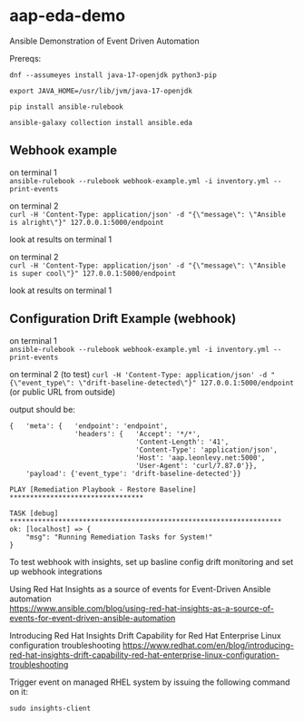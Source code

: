 # aap-eda-demo
Ansible Demonstration of Event Driven Automation

Prereqs:

`dnf --assumeyes install java-17-openjdk python3-pip`  

`export JAVA_HOME=/usr/lib/jvm/java-17-openjdk`  

`pip install ansible-rulebook`  

`ansible-galaxy collection install ansible.eda`  


## Webhook example
on terminal 1  
`ansible-rulebook --rulebook webhook-example.yml -i inventory.yml --print-events`  

on terminal 2  
`curl -H 'Content-Type: application/json' -d "{\"message\": \"Ansible is alright\"}" 127.0.0.1:5000/endpoint`  

look at results on terminal 1  

on terminal 2  
`curl -H 'Content-Type: application/json' -d "{\"message\": \"Ansible is super cool\"}" 127.0.0.1:5000/endpoint`  

look at results on terminal 1

## Configuration Drift Example (webhook)
on terminal 1  
`ansible-rulebook --rulebook webhook-example.yml -i inventory.yml --print-events`  

on terminal 2 (to test)
`curl -H 'Content-Type: application/json' -d "{\"event_type\": \"drift-baseline-detected\"}" 127.0.0.1:5000/endpoint`  
(or public URL from outside)  

output should be:  

```
{   'meta': {   'endpoint': 'endpoint',
                'headers': {   'Accept': '*/*',
                               'Content-Length': '41',
                               'Content-Type': 'application/json',
                               'Host': 'aap.leonlevy.net:5000',
                               'User-Agent': 'curl/7.87.0'}},
    'payload': {'event_type': 'drift-baseline-detected'}}

PLAY [Remediation Playbook - Restore Baseline] *********************************

TASK [debug] *******************************************************************
ok: [localhost] => {
    "msg": "Running Remediation Tasks for System!"
}
```    

To test webhook with insights, set up basline config drift monitoring and set up webhook integrations

Using Red Hat Insights as a source of events for Event-Driven Ansible automation  
https://www.ansible.com/blog/using-red-hat-insights-as-a-source-of-events-for-event-driven-ansible-automation  

Introducing Red Hat Insights Drift Capability for Red Hat Enterprise Linux configuration troubleshooting
https://www.redhat.com/en/blog/introducing-red-hat-insights-drift-capability-red-hat-enterprise-linux-configuration-troubleshooting


Trigger event on managed RHEL system by issuing the following command on it:


`sudo insights-client`
